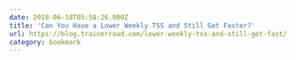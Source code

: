 ```yaml
---
date: 2018-06-18T05:58:26.000Z
title: 'Can You Have a Lower Weekly TSS and Still Get Faster?'
url: https://blog.trainerroad.com/lower-weekly-tss-and-still-get-fast/
category: bookmark
---
```

